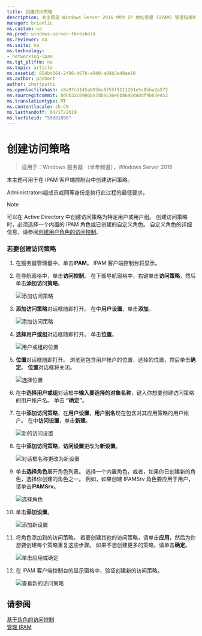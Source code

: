 ```yaml
---
title: 创建访问策略
description: 本主题是 Windows Server 2016 中的 IP 地址管理 (IPAM) 管理指南的一部分。
manager: brianlic
ms.custom: na
ms.prod: windows-server-threshold
ms.reviewer: na
ms.suite: na
ms.technology:
- networking-ipam
ms.tgt_pltfrm: na
ms.topic: article
ms.assetid: 854bd064-2f86-4678-a940-a04b3e48ae10
ms.author: pashort
author: shortpatti
ms.openlocfilehash: c8a97cd145a695bc8755f9111291e5c8bba2e572
ms.sourcegitcommit: 0d0b32c8986ba7db9536e0b8648d4ddf9b03e452
ms.translationtype: MT
ms.contentlocale: zh-CN
ms.lasthandoff: 04/17/2019
ms.locfileid: "59881898"
---
```

# <a name="create-an-access-policy"></a>创建访问策略

>适用于：Windows 服务器 （半年频道），Windows Server 2016

本主题可用于在 IPAM 客户端控制台中创建访问策略。  
  
Administrators组成员或同等身份是执行此过程的最低要求。  
  
> [!NOTE]  
> 可以在 Active Directory 中创建访问策略为特定用户或用户组。 创建访问策略时，必须选择一个内置的 IPAM 角色或已创建的自定义角色。 自定义角色的详细信息，请参阅[创建用户角色的访问控制](../../technologies/ipam/Create-a-User-Role-for-Access-Control.md)。  
  
### <a name="to-create-an-access-policy"></a>若要创建访问策略  
  
1.  在服务器管理器中，单击**IPAM**。 IPAM 客户端控制台将显示。  
  
2.  在导航窗格中，单击**访问控制**。 在下部导航窗格中，右键单击**访问策略**，然后单击**添加访问策略**。  
  
    ![添加访问策略](../../media/Create-an-Access-Policy/ipam_CreateAP_01.jpg)  
  
3.  **添加访问策略**对话框随即打开。 在中**用户设置**，单击**添加**。  
  
    ![添加访问策略](../../media/Create-an-Access-Policy/ipam_CreateAP_02.jpg)  
  
4.  **选择用户或组**对话框随即打开。 单击**位置**。  
  
    ![用户或组的位置](../../media/Create-an-Access-Policy/ipam_CreateAP_03.jpg)  
  
5.  **位置**对话框随即打开。 浏览到包含用户帐户的位置，选择的位置，然后单击**确定**。 **位置**对话框将关闭。  
  
    ![选择位置](../../media/Create-an-Access-Policy/ipam_CreateAP_04.jpg)  
  
6.  在中**选择用户或组**对话框中**输入要选择的对象名称**，键入你想要创建访问策略的用户帐户名。 单击 **“确定”**。  
  
7.  在中**添加访问策略**，在**用户设置**，**用户别名**现在包含对其应用策略的用户帐户。 在中**访问设置**，单击**新建**。  
  
    ![新的访问设置](../../media/Create-an-Access-Policy/ipam_CreateAP_05.jpg)  
  
8.  在中**添加访问策略**，**访问设置**更改为**新设置**。  
  
    ![对话框名称更改为新设置](../../media/Create-an-Access-Policy/ipam_CreateAP_06.jpg)  
  
9. 单击**选择角色**展开角色列表。 选择一个内置角色，或者，如果你已创建新的角色，选择你创建的角色之一。 例如，如果创建 IPAMSrv 角色要应用于用户，请单击**IPAMSrv**。  
  
    ![选择角色](../../media/Create-an-Access-Policy/ipam_CreateAP_07.jpg)  
  
10. 单击**添加设置**。  
  
    ![添加新设置](../../media/Create-an-Access-Policy/ipam_CreateAP_08.jpg)  
  
11. 将角色添加到的访问策略。 若要创建其他的访问策略，请单击**应用**，然后为你想要创建每个策略重复这些步骤。 如果不想创建更多的策略，请单击**确定**。  
  
    ![单击应用或确定](../../media/Create-an-Access-Policy/ipam_CreateAP_09.jpg)  
  
12. 在 IPAM 客户端控制台的显示窗格中，验证创建新的访问策略。  
  
    ![查看新的访问策略](../../media/Create-an-Access-Policy/ipam_CreateAP_09a.jpg)  
  
## <a name="see-also"></a>请参阅  
[基于角色的访问控制](Role-based-Access-Control.md)  
[管理 IPAM](Manage-IPAM.md)  
  


